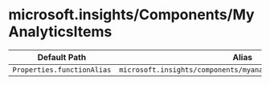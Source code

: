 # microsoft.insights/Components/MyAnalyticsItems

| Default Path | Alias |
|---|---|
| `Properties.functionAlias` | `microsoft.insights/components/myanalyticsItems/functionAlias` |

